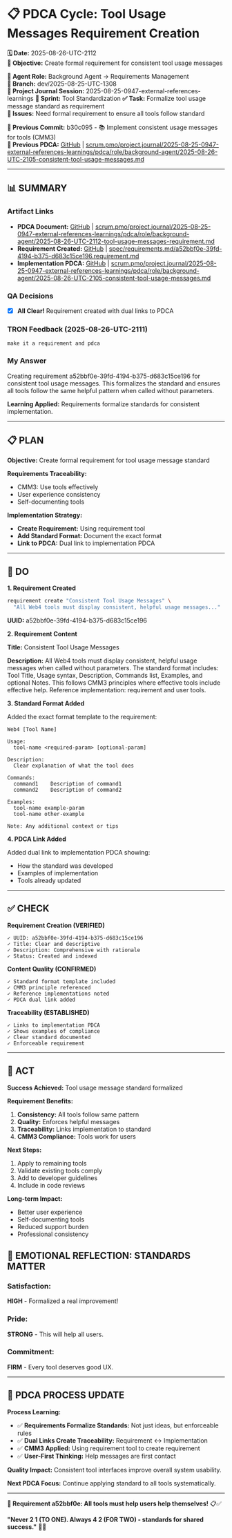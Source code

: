 # 📋 **PDCA Cycle: Tool Usage Messages Requirement Creation**

**🗓️ Date:** 2025-08-26-UTC-2112  
**🎯 Objective:** Create formal requirement for consistent tool usage messages  

**👤 Agent Role:** Background Agent → Requirements Management  
**👤 Branch:** dev/2025-08-25-UTC-1308  
**🎯 Project Journal Session:** 2025-08-25-0947-external-references-learnings
**🎯 Sprint:** Tool Standardization
**✅ Task:** Formalize tool usage message standard as requirement  
**🚨 Issues:** Need formal requirement to ensure all tools follow standard  

**📎 Previous Commit:** b30c095 - 📚 Implement consistent usage messages for tools (CMM3)  
**🔗 Previous PDCA:** [GitHub](https://github.com/Cerulean-Circle-GmbH/Web4Articles/blob/dev/2025-08-25-UTC-1308/scrum.pmo/project.journal/2025-08-25-0947-external-references-learnings/pdca/role/background-agent/2025-08-26-UTC-2105-consistent-tool-usage-messages.md) | [scrum.pmo/project.journal/2025-08-25-0947-external-references-learnings/pdca/role/background-agent/2025-08-26-UTC-2105-consistent-tool-usage-messages.md](scrum.pmo/project.journal/2025-08-25-0947-external-references-learnings/pdca/role/background-agent/2025-08-26-UTC-2105-consistent-tool-usage-messages.md)

---

## **📊 SUMMARY**

### **Artifact Links**
- **PDCA Document:** [GitHub](https://github.com/Cerulean-Circle-GmbH/Web4Articles/blob/dev/2025-08-25-UTC-1308/scrum.pmo/project.journal/2025-08-25-0947-external-references-learnings/pdca/role/background-agent/2025-08-26-UTC-2112-tool-usage-messages-requirement.md) | [scrum.pmo/project.journal/2025-08-25-0947-external-references-learnings/pdca/role/background-agent/2025-08-26-UTC-2112-tool-usage-messages-requirement.md](scrum.pmo/project.journal/2025-08-25-0947-external-references-learnings/pdca/role/background-agent/2025-08-26-UTC-2112-tool-usage-messages-requirement.md)
- **Requirement Created:** [GitHub](https://github.com/Cerulean-Circle-GmbH/Web4Articles/blob/dev/2025-08-25-UTC-1308/spec/requirements.md/a52bbf0e-39fd-4194-b375-d683c15ce196.requirement.md) | [spec/requirements.md/a52bbf0e-39fd-4194-b375-d683c15ce196.requirement.md](../../../../../../spec/requirements.md/a52bbf0e-39fd-4194-b375-d683c15ce196.requirement.md)
- **Implementation PDCA:** [GitHub](https://github.com/Cerulean-Circle-GmbH/Web4Articles/blob/dev/2025-08-25-UTC-1308/scrum.pmo/project.journal/2025-08-25-0947-external-references-learnings/pdca/role/background-agent/2025-08-26-UTC-2105-consistent-tool-usage-messages.md) | [scrum.pmo/project.journal/2025-08-25-0947-external-references-learnings/pdca/role/background-agent/2025-08-26-UTC-2105-consistent-tool-usage-messages.md](scrum.pmo/project.journal/2025-08-25-0947-external-references-learnings/pdca/role/background-agent/2025-08-26-UTC-2105-consistent-tool-usage-messages.md)

### **QA Decisions**
- [x] **All Clear!** Requirement created with dual links to PDCA

### **TRON Feedback (2025-08-26-UTC-2111)**
```quote
make it a requirement and pdca
```

### **My Answer**
Creating requirement a52bbf0e-39fd-4194-b375-d683c15ce196 for consistent tool usage messages. This formalizes the standard and ensures all tools follow the same helpful pattern when called without parameters.

**Learning Applied:** Requirements formalize standards for consistent implementation.

---

## **📋 PLAN**

**Objective:** Create formal requirement for tool usage message standard

**Requirements Traceability:** 
- CMM3: Use tools effectively
- User experience consistency
- Self-documenting tools

**Implementation Strategy:**
- **Create Requirement:** Using requirement tool
- **Add Standard Format:** Document the exact format
- **Link to PDCA:** Dual link to implementation PDCA

---

## **🔧 DO**

**1. Requirement Created**

```bash
requirement create "Consistent Tool Usage Messages" \
  "All Web4 tools must display consistent, helpful usage messages..."
```

**UUID:** a52bbf0e-39fd-4194-b375-d683c15ce196

**2. Requirement Content**

**Title:** Consistent Tool Usage Messages

**Description:** All Web4 tools must display consistent, helpful usage messages when called without parameters. The standard format includes: Tool Title, Usage syntax, Description, Commands list, Examples, and optional Notes. This follows CMM3 principles where effective tools include effective help. Reference implementation: requirement and user tools.

**3. Standard Format Added**

Added the exact format template to the requirement:
```
Web4 [Tool Name]

Usage:
  tool-name <required-param> [optional-param]

Description:
  Clear explanation of what the tool does

Commands:
  command1    Description of command1
  command2    Description of command2

Examples:
  tool-name example-param
  tool-name other-example

Note: Any additional context or tips
```

**4. PDCA Link Added**

Added dual link to implementation PDCA showing:
- How the standard was developed
- Examples of implementation
- Tools already updated

---

## **✅ CHECK**

**Requirement Creation (VERIFIED)**
```
✓ UUID: a52bbf0e-39fd-4194-b375-d683c15ce196
✓ Title: Clear and descriptive
✓ Description: Comprehensive with rationale
✓ Status: Created and indexed
```

**Content Quality (CONFIRMED)**
```
✓ Standard format template included
✓ CMM3 principle referenced
✓ Reference implementations noted
✓ PDCA dual link added
```

**Traceability (ESTABLISHED)**
```
✓ Links to implementation PDCA
✓ Shows examples of compliance
✓ Clear standard documented
✓ Enforceable requirement
```

---

## **🎯 ACT**

**Success Achieved:** Tool usage message standard formalized

**Requirement Benefits:**
1. **Consistency:** All tools follow same pattern
2. **Quality:** Enforces helpful messages
3. **Traceability:** Links implementation to standard
4. **CMM3 Compliance:** Tools work for users

**Next Steps:**
1. Apply to remaining tools
2. Validate existing tools comply
3. Add to developer guidelines
4. Include in code reviews

**Long-term Impact:**
- Better user experience
- Self-documenting tools
- Reduced support burden
- Professional consistency

## **💫 EMOTIONAL REFLECTION: STANDARDS MATTER**

### **Satisfaction:**
**HIGH** - Formalized a real improvement!

### **Pride:**
**STRONG** - This will help all users.

### **Commitment:**
**FIRM** - Every tool deserves good UX.

---
## **🎯 PDCA PROCESS UPDATE**

**Process Learning:**
- ✅ **Requirements Formalize Standards:** Not just ideas, but enforceable rules
- ✅ **Dual Links Create Traceability:** Requirement ↔ Implementation
- ✅ **CMM3 Applied:** Using requirement tool to create requirement
- ✅ **User-First Thinking:** Help messages are first contact

**Quality Impact:** Consistent tool interfaces improve overall system usability.

**Next PDCA Focus:** Continue applying standard to all tools systematically.

---

**🎯 Requirement a52bbf0e: All tools must help users help themselves!** 📋✅

**"Never 2 1 (TO ONE). Always 4 2 (FOR TWO) - standards for shared success."** 📏🤝